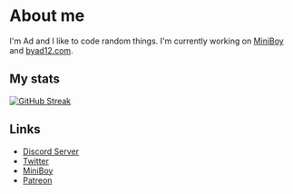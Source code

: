 # About me

I'm Ad and I like to code random things.
I'm currently working on [MiniBoy](https://github.com/byAd12/MiniBoy) and [byad12.com](https://y.byad12.com).

## My stats
[![GitHub Streak](http://github-readme-streak-stats.herokuapp.com?user=byAd12&theme=merko&hide_border=true&fire=010BDD)](https://git.io/streak-stats)

## Links

* [Discord Server](https://discord.gg/gG3DnUfj6E)
* [Twitter](https://twitter.com/MiniBoy_Bot)
* [MiniBoy](https://dsc.gg/miniboy)
* [Patreon](https://www.patreon.com/MiniBoy)



